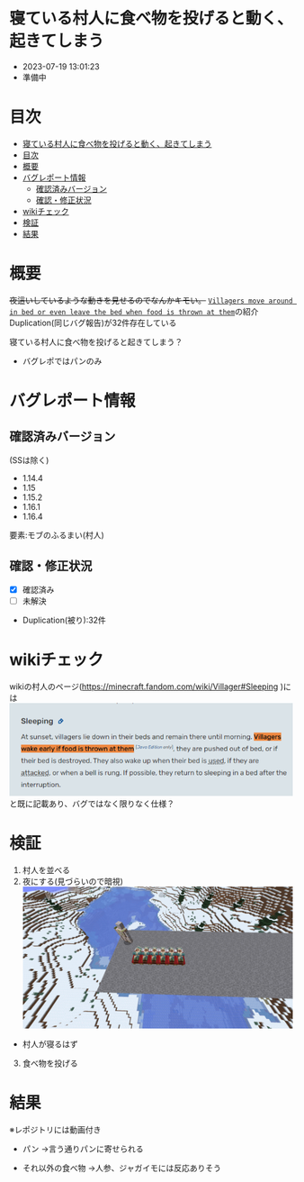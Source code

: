 # 寝ている村人に食べ物を投げると動く、起きてしまう
-   2023-07-19 13:01:23
-   準備中
# 目次
- [寝ている村人に食べ物を投げると動く、起きてしまう](#寝ている村人に食べ物を投げると動く起きてしまう)
- [目次](#目次)
- [概要](#概要)
- [バグレポート情報](#バグレポート情報)
    - [確認済みバージョン](#確認済みバージョン)
    - [確認・修正状況](#確認修正状況)
- [wikiチェック](#wikiチェック)
- [検証](#検証)
- [結果](#結果)

# 概要
~~夜這いしているような動きを見せるのでなんかキモい。~~
[``Villagers move around in bed or even leave the bed when food is thrown at them``](https://bugs.mojang.com/browse/MC-157464)の紹介
Duplication(同じバグ報告)が32件存在している

寝ている村人に食べ物を投げると起きてしまう？
-   バグレポではパンのみ

# バグレポート情報
## 確認済みバージョン
(SSは除く)

-   1.14.4
-   1.15
-   1.15.2
-   1.16.1
-   1.16.4

要素:モブのふるまい(村人)


## 確認・修正状況
-   [x] 確認済み
-   [ ] 未解決

-   Duplication(被り):32件

# wikiチェック
wikiの村人のページ(https://minecraft.fandom.com/wiki/Villager#Sleeping )には<br>
![](2023-07-19-13-01-23.png) <br />
と既に記載あり、バグではなく限りなく仕様？

# 検証
1.  村人を並べる
2.  夜にする(見づらいので暗視)
![](2023-07-19_12.36.12.png)
-   村人が寝るはず
3.  食べ物を投げる  

# 結果
※レポジトリには動画付き

-   パン
→言う通りパンに寄せられる

-   それ以外の食べ物
→人参、ジャガイモには反応ありそう




